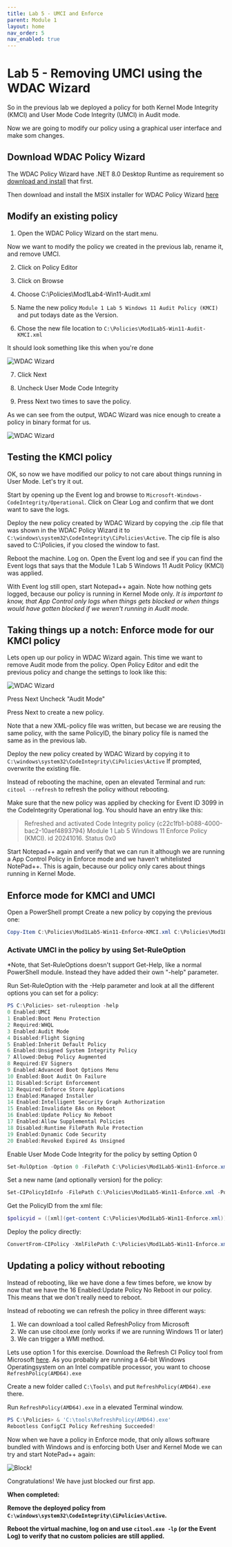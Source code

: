 ```yaml
---
title: Lab 5 - UMCI and Enforce
parent: Module 1
layout: home
nav_order: 5
nav_enabled: true
---
```


# Lab 5 - Removing UMCI using the WDAC Wizard

So in the previous lab we deployed a policy for both Kernel Mode Integrity (KMCI) and User Mode Code Integrity (UMCI) in Audit mode.

Now we are going to modify our policy using a graphical user interface and make som changes.

## Download WDAC Policy Wizard 

The WDAC Policy Wizard have .NET 8.0 Desktop Runtime as requirement so [download and install](https://download.visualstudio.microsoft.com/download/pr/907765b0-2bf8-494e-93aa-5ef9553c5d68/a9308dc010617e6716c0e6abd53b05ce/windowsdesktop-runtime-8.0.8-win-x64.exe) that first.

Then download and install the MSIX installer for WDAC Policy Wizard [here](https://webapp-wdac-wizard.azurewebsites.net/)


## Modify an existing policy

1. Open the WDAC Policy Wizard on the start menu.

Now we want to modify the policy we created in the previous lab, rename it, and remove UMCI.

2. Click on Policy Editor

3. Click on Browse

4. Choose C:\Policies\Mod1Lab4-Win11-Audit.xml

5. Name the new policy `Module 1 Lab 5 Windows 11 Audit Policy (KMCI)` and put todays date as the Version.

6. Chose the new file location to `C:\Policies\Mod1Lab5-Win11-Audit-KMCI.xml`

It should look something like this when you're done

![WDAC Wizard](/img/mod1-lab5-img1.jpg)

7. Click Next

8. Uncheck User Mode Code Integrity

9. Press Next two times to save the policy.

As we can see from the output, WDAC Wizard was nice enough to create a policy in binary format for us.

![WDAC Wizard](/img/mod1-lab5-img2.jpg)


## Testing the KMCI policy

OK, so now we have modified our policy to not care about things running in User Mode. Let's try it out.

Start by opening up the Event log and browse to `Microsoft-Windows-CodeIntegrity/Operational`. 
Click on Clear Log and confirm that we dont want to save the logs.

Deploy the new policy created by WDAC Wizard by copying the <POLICYGUID>.cip file that was shown in the WDAC Policy Wizard it to `C:\windows\system32\CodeIntegrity\CiPolicies\Active`. The cip file is also saved to C:\Policies, if you closed the window to fast.

Reboot the machine. Log on. Open the Event log and see if you can find the Event logs that says that the Module 1 Lab 5 Windows 11 Audit Policy (KMCI) was applied.

With Event log still open, start Notepad++ again. Note how nothing gets logged, because our policy is running in Kernel Mode only.
*It is important to know, that App Control only logs when things gets blocked or when things would have gotten blocked if we weren't running in Audit mode.*

## Taking things up a notch: Enforce mode for our KMCI policy

Lets open up our policy in WDAC Wizard again. This time we want to remove Audit mode from the policy.
Open Policy Editor and edit the previous policy and change the settings to look like this:

![WDAC Wizard](/img/mod1-lab5-img3.jpg)

Press Next
Uncheck "Audit Mode"

Press Next to create a new policy.

Note that a new XML-policy file was written, but becase we are reusing the same policy, with the same PolicyID, the binary policy file is named the same as in the previous lab.

Deploy the new policy created by WDAC Wizard by copying it to `C:\windows\system32\CodeIntegrity\CiPolicies\Active`
If prompted, overwrite the existing file.

Instead of rebooting the machine, open an elevated Terminal and run: `citool --refresh` to refresh the policy without rebooting.

Make sure that the new policy was applied by checking for Event ID 3099 in the CodeIntegrity Operational log. You should have an entry like this:

> Refreshed and activated Code Integrity policy {c22c1fb1-b088-4000-bac2-10aef4893794} Module 1 Lab 5 Windows 11 Enforce Policy (KMCI). id 20241016. Status 0x0

Start Notepad++ again and verify that we can run it although we are running a App Control Policy in Enforce mode and we haven't whitelisted NotePad++. This is again, because our policy only cares about things running in Kernel Mode.

## Enforce mode for KMCI and UMCI

Open a PowerShell prompt
Create a new policy by copying the previous one:

```powershell
Copy-Item C:\Policies\Mod1Lab5-Win11-Enforce-KMCI.xml C:\Policies\Mod1Lab5-Win11-Enforce.xml
``` 


### Activate UMCI in the policy by using Set-RuleOption

*Note, that Set-RuleOptions doesn't support Get-Help, like a normal PowerShell module. Instead they have added their own "-help" parameter.

Run Set-RuleOption with the -Help parameter and look at all the different options you can set for a policy:
```powershell
PS C:\Policies> set-ruleoption -help
0 Enabled:UMCI
1 Enabled:Boot Menu Protection
2 Required:WHQL
3 Enabled:Audit Mode
4 Disabled:Flight Signing
5 Enabled:Inherit Default Policy
6 Enabled:Unsigned System Integrity Policy
7 Allowed:Debug Policy Augmented
8 Required:EV Signers
9 Enabled:Advanced Boot Options Menu
10 Enabled:Boot Audit On Failure
11 Disabled:Script Enforcement
12 Required:Enforce Store Applications
13 Enabled:Managed Installer
14 Enabled:Intelligent Security Graph Authorization
15 Enabled:Invalidate EAs on Reboot
16 Enabled:Update Policy No Reboot
17 Enabled:Allow Supplemental Policies
18 Disabled:Runtime FilePath Rule Protection
19 Enabled:Dynamic Code Security
20 Enabled:Revoked Expired As Unsigned
```

Enable User Mode Code Integrity for the policy by setting Option 0
```powershell
Set-RulOption -Option 0 -FilePath C:\Policies\Mod1Lab5-Win11-Enforce.xml
```



Set a new name (and optionally version) for the policy:
```powershell
Set-CIPolicyIdInfo -FilePath C:\Policies\Mod1Lab5-Win11-Enforce.xml -PolicyName "Module 1 Lab 5 Windows 11 Enforce Policy (UMCI/KMCI)" -PolicyId "20241016"
```

Get the PolicyID from the xml file:

```powershell
$policyid = ([xml](get-content C:\Policies\Mod1Lab5-Win11-Enforce.xml)).SiPolicy.PolicyID
```

Deploy the policy directly:
```powershell
ConvertFrom-CIPolicy -XmlFilePath C:\Policies\Mod1Lab5-Win11-Enforce.xml -BinaryFilePath C:\windows\system32\CodeIntegrity\CiPolicies\Active\$policyid.cip
```

## Updating a policy without rebooting

Instead of rebooting, like we have done a few times before, we know by now that we have the 16 Enabled:Update Policy No Reboot in our policy. This means that we don't really need to reboot.

Instead of rebooting we can refresh the policy in three different ways:

1. We can download a tool called RefreshPolicy from Microsoft
2. We can use citool.exe (only works if we are running Windows 11 or later)
3. We can trigger a WMI method.

Lets use option 1 for this exercise. Download the Refresh CI Policy tool from Microsoft [here](https://www.microsoft.com/en-us/download/details.aspx?id=102925). As you probably are running a 64-bit Windows Operatingsystem on an Intel compatible processor, you want to choose `RefreshPolicy(AMD64).exe`

Create a new folder called `C:\Tools\` and put `RefreshPolicy(AMD64).exe` there.

Run `RefreshPolicy(AMD64).exe` in a elevated Terminal window.

```powershell
PS C:\Policies> & 'C:\tools\RefreshPolicy(AMD64).exe'
Rebootless ConfigCI Policy Refreshing Succeeded!
```

Now when we have a policy in Enforce mode, that only allows software bundled with Windows and is enforcing both User and Kernel Mode we can try and start NotePad++ again:

![Block!](/img/mod1-lab5-img4.jpg)


Congratulations! We have just blocked our first app.


**When completed:**

**Remove the deployed policy from `C:\windows\system32\CodeIntegrity\CiPolicies\Active`.**

**Reboot the virtual machine, log on and use `citool.exe -lp` (or the Event Log) to verify that no custom policies are still applied.**